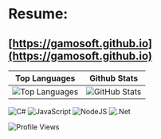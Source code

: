 <!--
### Hi there 👋

**gamosoft/gamosoft** is a ✨ _special_ ✨ repository because its `README.md` (this file) appears on your GitHub profile.

Here are some ideas to get you started:

- 🔭 I’m currently working on ...
- 🌱 I’m currently learning ...
- 👯 I’m looking to collaborate on ...
- 🤔 I’m looking for help with ...
- 💬 Ask me about ...
- 📫 How to reach me: ...
- 😄 Pronouns: ...
- ⚡ Fun fact: ...

Configure streak: http://github-readme-streak-stats.herokuapp.com/demo/?user=gamosoft&theme=dracula&hide_border=false&properties=background

![Top Languages](https://github-readme-stats.vercel.app/api/top-langs/?username=gamosoft&count_private=true&theme=dracula)


| Github Streak | Github Stats |
| - | - |
| ![GitHub Streak](https://streak-stats.demolab.com/?user=gamosoft&theme=dark) | ![GitHub Stats](https://github-readme-stats.vercel.app/api?username=gamosoft&count_private=true&theme=dracula) |

-->

# Resume:
## [https://gamosoft.github.io](https://gamosoft.github.io)

| Top Languages | Github Stats |
| - | - |
| ![Top Languages](https://github-readme-stats.vercel.app/api/top-langs/?username=gamosoft&count_private=true&theme=dracula) | ![GitHub Stats](https://github-readme-stats.vercel.app/api?username=gamosoft&count_private=true&theme=dracula) |





![C#](https://img.shields.io/badge/C%20Sharp-informational?style=plastic&logo=csharp&logoColor=white&color=blue)
![JavaScript](https://img.shields.io/badge/JavaScript-informational?style=plastic&logo=javascript&logoColor=white&color=cyan)
![NodeJS](https://img.shields.io/badge/Node%20JS-informational?style=plastic&logo=nodedotjs&logoColor=white&color=green)
![.Net](https://img.shields.io/badge/.Net-informational?style=plastic&logo=dotnet&logoColor=white&color=purple)

![Profile Views](https://komarev.com/ghpvc/?username=gamosoft&style=plastic)
